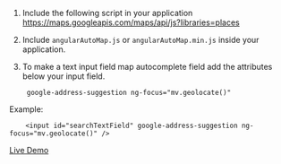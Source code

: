 1. Include the following script in your application https://maps.googleapis.com/maps/api/js?libraries=places
2. Include `angularAutoMap.js` or `angularAutoMap.min.js` inside your application.
3. To make a text input field map autocomplete field add the attributes below your input field.

        google-address-suggestion ng-focus="mv.geolocate()"
    
Example: 

        <input id="searchTextField" google-address-suggestion ng-focus="mv.geolocate()" />

[Live Demo](http://mdrmuhaimin.github.io/AngularAutoMap/)
    
        
